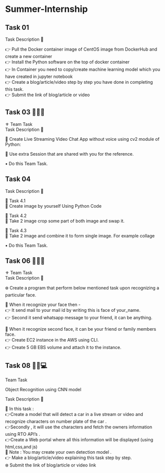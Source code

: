 # Summer-Internship
## Task 01
Task Description 📄

👉 Pull the Docker container image of CentOS image from DockerHub and create a new container  
👉 Install the Python software on the top of docker container  
👉 In Container you need to copy/create machine learning model which you have created in jupyter notebook  
👉 Create a blog/article/video step by step you have done in completing this task.  
👉 Submit the link of blog/article or video 

## Task 03 👨🏻‍💻 
⚜️ Team Task  
Task Description 📄

📌 Create Live Streaming Video Chat App without voice using cv2 module of Python: 

🔅 Use extra Session that are shared with you for the reference. 

▪️ Do this Team Task.

## Task 04
Task Description 📄  

🔅 Task 4.1  
📌 Create image by yourself Using Python Code  

🔅 Task 4.2  
📌 Take 2 image crop some part of both image and swap it. 

🔅 Task 4.3  
📌 Take 2 image and combine it to form single image. For example collage  


▪️ Do this Team Task.

## Task 06 👨🏻‍💻
⚜️ Team Task  
Task Description 📄

❄️ Create a program that perform below mentioned task upon recognizing a particular face.   

📌 When it recognize your face then -   
👉 It send mail to your mail id by writing this is face of your_name.  
👉 Second it send whatsapp message to your friend, it can be anything. 

📌 When it recognize second  face, it can be your friend or family members face.  
👉 Create EC2 instance in the AWS using CLI.   
👉 Create 5 GB EBS volume and attach it to the instance. 

## Task 08 👨🏻💻

Team Task


Object Recognition using CNN model

Task Description 📄

📌 In this task :  
👉Create a model that will detect a car in a live stream or video and recognize characters on number plate of the car .   
👉Secondly , it will use the characters and fetch the owners information using RTO API’s .   
👉Create a Web portal where all this information will be displayed (using html,css,and js)   
📌 Note : You may create your own detection model .   
👉 Make a blog/article/video explaining this task step by step.   
❄️ Submit the link of blog/article or video link

